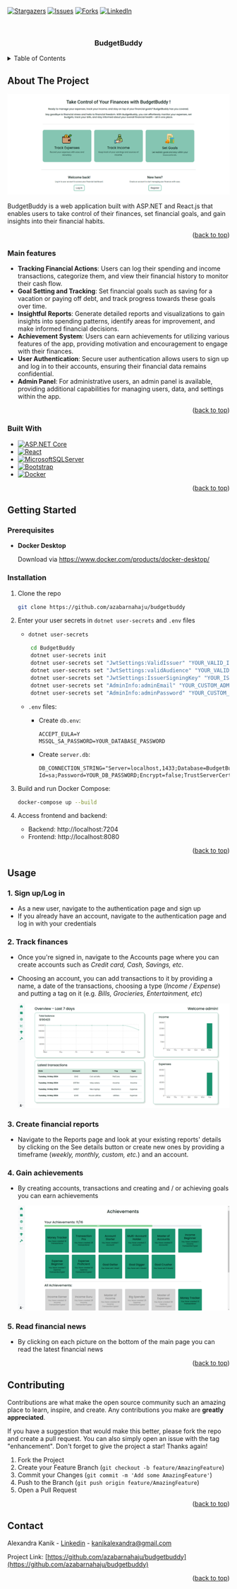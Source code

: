 <!-- Improved compatibility of back to top link: See: https://github.com/othneildrew/Best-README-Template/pull/73 -->
<a name="readme-top"></a>

[![Stargazers][stars-shield]][stars-url]
[![Issues][issues-shield]][issues-url]
[![Forks][forks-shield]][forks-url]
[![LinkedIn][linkedin-shield]][linkedin-url]



<br />
<div align="center">
<h3 align="center">BudgetBuddy</h3>
</div>



<!-- TABLE OF CONTENTS -->
<details>
  <summary>Table of Contents</summary>
  <ol>
    <li>
      <a href="#about-the-project">About The Project</a>
      <ul>
        <li><a href="#main-features">Main features</a></li>
        <li><a href="#built-with">Built With</a></li>
      </ul>
    </li>
    <li>
      <a href="#getting-started">Getting Started</a>
      <ul>
        <li><a href="#prerequisites">Prerequisites</a></li>
        <li><a href="#installation">Installation</a></li>
      </ul>
    </li>
    <li><a href="#usage">Usage</a></li>
    <li><a href="#contact">Contact</a></li>
  </ol>
</details>



<!-- ABOUT THE PROJECT -->
## About The Project

![Product Name Screen Shot][product-home]

BudgetBuddy is a web application built with ASP.NET and React.js that enables users to take control of their finances, set financial goals, and gain insights into their financial habits. 

<p align="right">(<a href="#readme-top">back to top</a>)</p>



### Main features

*  **Tracking Financial Actions**: Users can log their spending and income transactions, categorize them, and view their financial history to monitor their cash flow.
* **Goal Setting and Tracking**: Set financial goals such as saving for a vacation or paying off debt, and track progress towards these goals over time.
* **Insightful Reports**: Generate detailed reports and visualizations to gain insights into spending patterns, identify areas for improvement, and make informed financial decisions.
* **Achievement System**: Users can earn achievements for utilizing various features of the app, providing motivation and encouragement to engage with their finances.
* **User Authentication**: Secure user authentication allows users to sign up and log in to their accounts, ensuring their financial data remains confidential.
* **Admin Panel**: For administrative users, an admin panel is available, providing additional capabilities for managing users, data, and settings within the app.


<p align="right">(<a href="#readme-top">back to top</a>)</p>



### Built With

* [![ASP.NET Core][ASP.NET Core]][dotnetcore-url]
* [![React][React.js]][React-url]
* [![MicrosoftSQLServer][Microsoft SQL Server]][sql-server-url]
* [![Bootstrap][Bootstrap.com]][Bootstrap-url]
* [![Docker][Docker]][docker-url]


<p align="right">(<a href="#readme-top">back to top</a>)</p>



<!-- GETTING STARTED -->
## Getting Started

### Prerequisites

* **Docker Desktop**

    Download via https://www.docker.com/products/docker-desktop/

### Installation

1. Clone the repo
   ```sh
   git clone https://github.com/azabarnahaju/budgetbuddy
   ```
2. Enter your user secrets in `dotnet user-secrets` and `.env` files
    * `dotnet user-secrets`
    ```sh
        cd BudgetBuddy
        dotnet user-secrets init
        dotnet user-secrets set "JwtSettings:ValidIssuer" "YOUR_VALID_ISSUER"
        dotnet user-secrets set "JwtSettings:validAudience" "YOUR_VALID_AUDIENCE"
        dotnet user-secrets set "JwtSettings:IssuerSigningKey" "YOUR_ISSUER_SIGNING_KEY"
        dotnet user-secrets set "AdminInfo:adminEmail" "YOUR_CUSTOM_ADMIN_EMAIL_ADDRESS"
        dotnet user-secrets set "AdminInfo:adminPassword" "YOUR_CUSTOM_ADMIN_PASSWORD"
    ```
    * `.env` files:
        
        * Create `db.env`:
            ```
            ACCEPT_EULA=Y
            MSSQL_SA_PASSWORD=YOUR_DATABASE_PASSWORD
            ``` 
        * Create `server.db`:
            ```
            DB_CONNECTION_STRING="Server=localhost,1433;Database=BudgetBuddy;User Id=sa;Password=YOUR_DB_PASSWORD;Encrypt=false;TrustServerCertificate=true"
            ``` 
    
3. Build and run Docker Compose:
    ```sh
    docker-compose up --build
    ```
4. Access frontend and backend:

    * Backend: http://localhost:7204
    * Frontend: http://localhost:8080 

<p align="right">(<a href="#readme-top">back to top</a>)</p>



<!-- USAGE EXAMPLES -->
## Usage

### 1. Sign up/Log in 
* As a new user, navigate to the authentication page and sign up
* If you already have an account, navigate to the authentication page and log in with your credentials

### 2. Track finances
* Once you're signed in, navigate to the Accounts page where you can create accounts such as _Credit card, Cash, Savings, etc_.
* Choosing an account, you can add transactions to it by providing a name, a date of the transactions, choosing a type (_Income / Expense_) and putting a tag on it (e.g. _Bills, Grocieries, Entertainment, etc_)

  ![Product Name Screen Shot][product-dashboard]

### 3. Create financial reports 
* Navigate to the Reports page and look at your existing reports' details by clicking on the See details button or create new ones by providing a timeframe (_weekly, monthly, custom, etc._) and an account. 

### 4. Gain achievements
* By creating accounts, transactions and creating and / or achieving goals you can earn achievements 

  ![Product Name Screen Shot][product-achievements]

### 5. Read financial news
* By clicking on each picture on the bottom of the main page you can read the latest financial news


<p align="right">(<a href="#readme-top">back to top</a>)</p>



<!-- CONTRIBUTING -->
## Contributing

Contributions are what make the open source community such an amazing place to learn, inspire, and create. Any contributions you make are **greatly appreciated**.

If you have a suggestion that would make this better, please fork the repo and create a pull request. You can also simply open an issue with the tag "enhancement".
Don't forget to give the project a star! Thanks again!

1. Fork the Project
2. Create your Feature Branch (`git checkout -b feature/AmazingFeature`)
3. Commit your Changes (`git commit -m 'Add some AmazingFeature'`)
4. Push to the Branch (`git push origin feature/AmazingFeature`)
5. Open a Pull Request

<p align="right">(<a href="#readme-top">back to top</a>)</p>




<!-- CONTACT -->
## Contact

Alexandra Kanik - [Linkedin](https://www.linkedin.com/in/alexandrakanik/) - kanikalexandra@gmail.com

Project Link: [https://github.com/azabarnahaju/budgetbuddy](https://github.com/azabarnahaju/budgetbuddy)

<p align="right">(<a href="#readme-top">back to top</a>)</p>


[forks-shield]: https://img.shields.io/github/forks/azabarnahaju/budgetbuddy.svg?style=for-the-badge
[forks-url]: https://github.com/azabarnahaju/budgetbuddy/network/members
[stars-shield]: https://img.shields.io/github/stars/azabarnahaju/budgetbuddy.svg?style=for-the-badge
[stars-url]: https://github.com/azabarnahaju/budgetbuddy/stargazers
[issues-shield]: https://img.shields.io/github/issues/azabarnahaju/budgetbuddy.svg?style=for-the-badge
[issues-url]: https://github.com/azabarnahaju/budgetbuddy/issues
[linkedin-shield]: https://img.shields.io/badge/-LinkedIn-black.svg?style=for-the-badge&logo=linkedin&colorB=555
[linkedin-url]: https://linkedin.com/in/alexandrakanik
[product-screenshot]: images/screenshot.png
[React.js]: https://img.shields.io/badge/React-20232A?style=for-the-badge&logo=react&logoColor=61DAFB
[React-url]: https://reactjs.org/
[Bootstrap.com]: https://img.shields.io/badge/Bootstrap-563D7C?style=for-the-badge&logo=bootstrap&logoColor=white
[Bootstrap-url]: https://getbootstrap.com
[ASP.NET Core]: https://img.shields.io/badge/asp.net_core-6d409d?style=for-the-badge&logo=dotnet&logoColor=white
[dotnetcore-url]: https://dotnet.microsoft.com/en-us/apps/aspnet
[Microsoft SQL Server]: https://img.shields.io/badge/sql_server-CC2927?style=for-the-badge&logo=microsoftsqlserver&logoColor=white
[sql-server-url]: https://www.microsoft.com/en-us/sql-server/sql-server-downloads
[Docker]: https://img.shields.io/badge/docker-2496ED?style=for-the-badge&logo=docker&logoColor=white
[docker-url]: https://www.docker.com 
[product-home]: images/budgetbuddy_home.png
[product-achievements]: images/budgetbuddy_achievements.png
[product-dashboard]: images/budgetbuddy_dashboard.png